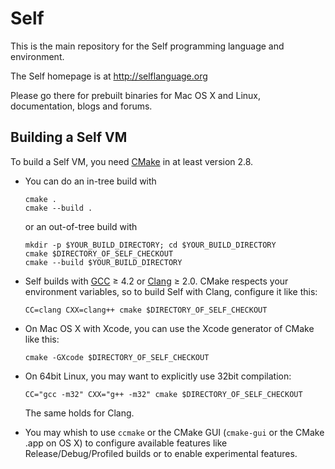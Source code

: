 Self
====

This is the main repository for the Self programming language and environment.

The Self homepage is at http://selflanguage.org

Please go there for prebuilt binaries for Mac OS X and Linux, documentation,
blogs and forums.

Building a Self VM
------------------

To build a Self VM, you need [CMake][1] in at least version 2.8.

  * You can do an in-tree build with

        cmake .
        cmake --build . 

    or an out-of-tree build with

        mkdir -p $YOUR_BUILD_DIRECTORY; cd $YOUR_BUILD_DIRECTORY
        cmake $DIRECTORY_OF_SELF_CHECKOUT
        cmake --build $YOUR_BUILD_DIRECTORY

  * Self builds with [GCC][2] ≥ 4.2 or [Clang][3] ≥ 2.0. CMake respects
    your environment variables, so to build Self with Clang, configure it 
    like this:

        CC=clang CXX=clang++ cmake $DIRECTORY_OF_SELF_CHECKOUT

  * On Mac OS X with Xcode, you can use the Xcode generator of CMake like this:

        cmake -GXcode $DIRECTORY_OF_SELF_CHECKOUT

  * On 64bit Linux, you may want to explicitly use 32bit compilation:

        CC="gcc -m32" CXX="g++ -m32" cmake $DIRECTORY_OF_SELF_CHECKOUT

    The same holds for Clang.
  * You may whish to use `ccmake` or the CMake GUI (`cmake-gui` or the 
    CMake .app on OS X) to configure available features like
    Release/Debug/Profiled builds or to enable experimental features.

[1]: http://www.cmake.org/ (CMake, the cross-platform, open-source build system)
[2]: http://gcc.gnu.org/ (GCC, the GNU Compiler Collection)
[3]: http://clang.llvm.org/ (clang: a C language family frontend for LLVM)
